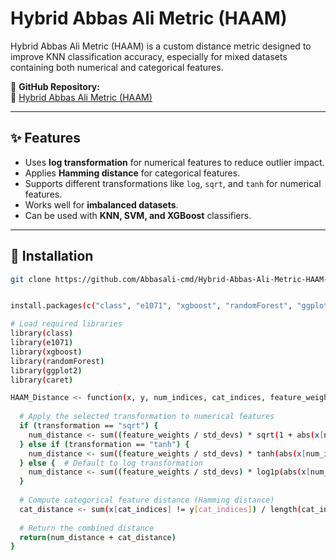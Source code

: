 

# Hybrid Abbas Ali Metric (HAAM)

Hybrid Abbas Ali Metric (HAAM) is a custom distance metric designed to improve KNN classification accuracy, especially for mixed datasets containing both numerical and categorical features.

📌 **GitHub Repository:**  
🔗 [Hybrid Abbas Ali Metric (HAAM)](https://github.com/Abbasali-cmd/Hybrid-Abbas-Ali-Metric-HAAM-)

---

## ✨ Features
- Uses **log transformation** for numerical features to reduce outlier impact.
- Applies **Hamming distance** for categorical features.
- Supports different transformations like `log`, `sqrt`, and `tanh` for numerical features.
- Works well for **imbalanced datasets**.
- Can be used with **KNN, SVM, and XGBoost** classifiers.

---

## 📌 Installation

```bash
git clone https://github.com/Abbasali-cmd/Hybrid-Abbas-Ali-Metric-HAAM-.git


install.packages(c("class", "e1071", "xgboost", "randomForest", "ggplot2", "caret"))

# Load required libraries
library(class)
library(e1071)
library(xgboost)
library(randomForest)
library(ggplot2)
library(caret)

HAAM_Distance <- function(x, y, num_indices, cat_indices, feature_weights, std_devs, transformation = "log") {
  
  # Apply the selected transformation to numerical features
  if (transformation == "sqrt") {
    num_distance <- sum((feature_weights / std_devs) * sqrt(1 + abs(x[num_indices] - y[num_indices])))
  } else if (transformation == "tanh") {
    num_distance <- sum((feature_weights / std_devs) * tanh(abs(x[num_indices] - y[num_indices])))
  } else {  # Default to log transformation
    num_distance <- sum((feature_weights / std_devs) * log1p(abs(x[num_indices] - y[num_indices])))
  }
  
  # Compute categorical feature distance (Hamming distance)
  cat_distance <- sum(x[cat_indices] != y[cat_indices]) / length(cat_indices)
  
  # Return the combined distance
  return(num_distance + cat_distance)
}







